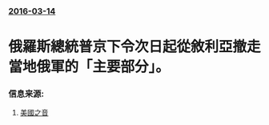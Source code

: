 ### [2016-03-14](/news/2016/03/14/index.md)

##### 
# 俄羅斯總統普京下令次日起從敘利亞撤走當地俄軍的「主要部分」。 




### 信息来源:

1. [美國之音](http://www.voachinese.com/content/russia-syria-20160316/3236328.html)
